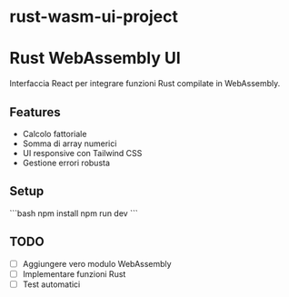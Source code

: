 # rust-wasm-ui-project

# Rust WebAssembly UI

Interfaccia React per integrare funzioni Rust compilate in WebAssembly.

## Features
- Calcolo fattoriale
- Somma di array numerici  
- UI responsive con Tailwind CSS
- Gestione errori robusta

## Setup
\```bash
npm install
npm run dev
\```

## TODO
- [ ] Aggiungere vero modulo WebAssembly
- [ ] Implementare funzioni Rust
- [ ] Test automatici
